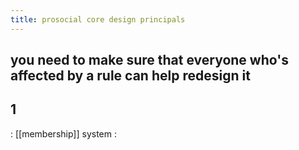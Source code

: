 ```yaml
---
title: prosocial core design principals
---
```


## you need to make sure that everyone who's affected by a rule can help redesign it
## 1
: [[membership]] system
:
